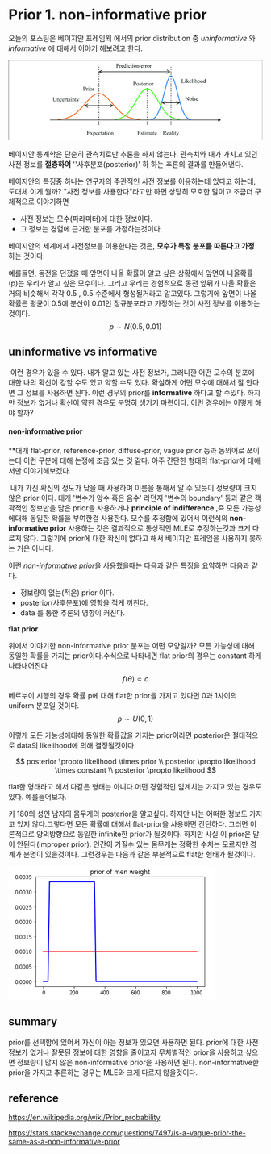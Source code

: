 # Prior 1. non-informative prior



오늘의 포스팅은 베이지안 프레임웍 에서의 prior distribution 중 *uninformative* 와 *informative* 에 대해서 이야기 해보려고 한다.



![1](img/prior1_1.PNG)





베이지안 통계학은 단순히 관측치로만 추론을 하지 않는다. 관측치와 내가 가지고 있던 사전 정보를 **절충하여** ''사후분포(posterior)' 하 하는 추론의 결과를 만들어낸다.



베이지안의 특징중 하나는 연구자의 주관적인 사전 정보를 이용하는데 있다고 하는데, 도대체 이게 뭘까? "사전 정보를 사용한다"라고만 하면 상당히 모호한 말이고 조금더 구체적으로 이야기하면 



* 사전 정보는 모수(파라미터)에 대한 정보이다.
* 그 정보는 경험에 근거한 분포를 가정하는것이다.



베이지안의 세계에서 사전정보를 이용한다는 것은, **모수가 특정 분포를 따른다고 가정** 하는 것이다.



예를들면, 동전을 던졌을 때 앞면이 나올 확률이 알고 싶은 상황에서 앞면이 나올확률(p)는 우리가 알고 싶은 모수이다. 그리고 우리는 경험적으로 동전 앞뒤가 나올 확률은 거의 비슷해서 각각 0.5  , 0.5 수준에서 형성될거라고 알고있다.  그렇기에 앞면이 나올 확률은 평균이 0.5에 분산이 0.01인 정규분포라고 가정하는 것이 사전 정보를 이용하는 것이다.
$$
p \sim N(0.5,0.01)
$$





## uninformative vs informative



​	이런 경우가 있을 수 있다. 내가 알고 있는 사전 정보가, 그러니깐 어떤 모수의 분포에 대한 나의 확신이 강할 수도 있고 약할 수도 있다. 확실하게 어떤 모수에 대해서 잘 안다면 그 정보를 사용하면 된다. 이런 경우의 prior를 **informative** 하다고 할 수있다.  하지만 정보가 없거나 확신이 약한 경우도 분명히 생기기 마련이다. 이런 경우에는 어떻게 해야 할까?







#### non-informative prior

**대개 flat-prior, reference-prior, diffuse-prior, vague prior 등과 동의어로 쓰이는데 이런 구분에 대해 논쟁에 조금 있는 것 같다. 아주 간단한 형태의 flat-prior에 대해서만 이야기해보겠다.



​	내가 가진 확신의 정도가 낮을 때 사용하며 이름을 통해서 알 수 있듯이 정보량이 크지않은 prior 이다. 대개 '변수가 양수 혹은 음수' 라던지 '변수의 boundary' 등과 같은 객곽적인 정보만을 담은 prior을 사용하거나 **principle of indifference** ,즉 모든 가능성에대해 동일한 확률을 부여한걸 사용한다. 모수를 추정함에 있어서 이런식의 **non-informative prior** 사용하는 것은 결과적으로 통상적인 MLE로 추정하는것과 크게 다르지 않다. 그렇기에 prior에 대한 확신이 없다고 해서 베이지안 프레임을 사용하지 못하는 거은 아니다.



이런 *non-informative prior*을 사용했을때는 다음과 같은 특징을 요약하면 다음과 같다.

* 정보량이 없는(적은) prior 이다.
* posterior(사후분포)에 영향을 적게 끼친다.
* data 를 통한 추론의 영향이 커진다.





**flat prior**



위에서 이야기한 non-informative prior 분포는 어떤 모양일까? 모든 가능성에 대해 동일한 확률을 가지는 prior이다.수식으로 나타내면 flat prior의 경우는 constant 하게 나타내어진다
$$
f(\theta) \propto c
$$


베르누이 시행의 경우 확률 p에 대해 flat한 prior을 가지고 있다면 0과 1사이의 uniform 분포일 것이다.
$$
p \sim U(0,1)
$$


이렇게 모든 가능성에대해 동일한 확률값을 가지는 prior이라면 posterior은 절대적으로 data의 likelihood에 의해 결정될것이다.

$$
posterior \propto likelihood \times prior \\
posterior \propto likelihood \times constant \\
posterior \propto likelihood
$$



flat한 형태라고 해서 다같은 형태는 아니다.어떤 경험적인 임계치는 가지고 있는 경우도 있다. 예를들어보자.

키 180의 성인 남자의 몸무게의 posterior을 알고싶다. 하지만 나는 어떠한 정보도 가지고 있지 않다.그렇다면 모든 확률에 대해서 flat-prior을 사용하면 간단하다. 그러면 이론적으로 양의방향으로 동일한 infinite한 prior가 될것이다. 하지만 사실 이 prior은 말이 안된다(improper prior). 인간이 가질수 있는 몸무게는 정확한 수치는 모르지만 경계가 분명이 있을것이다. 그런경우는 다음과 같은 부분적으로 flat한 형태가 될것이다.

![2](img/prior1_2.PNG)









## summary



prior를 선택함에 있어서 자신이 아는 정보가 있으면 사용하면 된다.  prior에 대한 사전 정보가 없거나 잘못된 정보에 대한 영향을 줄이고자 무차별적인 prior을 사용하고 싶으면 정보량이 많지 않은 non-informative prior을 사용하면 된다. non-informative한 prior을 가지고 추론하는 경우는 MLE와 크게 다르지 않을것이다.

















## reference

https://en.wikipedia.org/wiki/Prior_probability

https://stats.stackexchange.com/questions/7497/is-a-vague-prior-the-same-as-a-non-informative-prior

